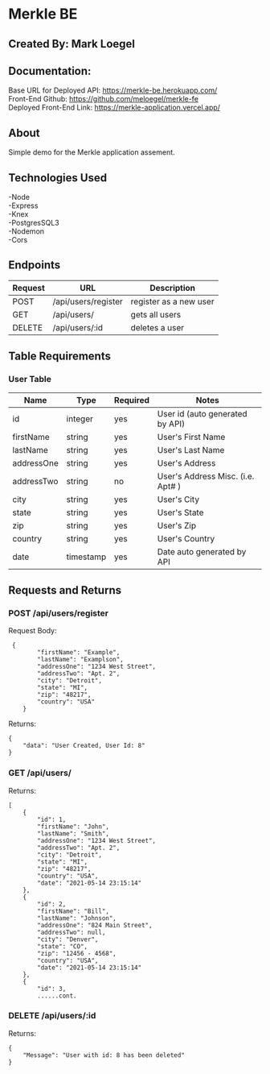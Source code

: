 # Merkle BE

## Created By: Mark Loegel

## Documentation:

Base URL for Deployed API: https://merkle-be.herokuapp.com/<br>
Front-End Github: https://github.com/meloegel/merkle-fe <br>
Deployed Front-End Link: https://merkle-application.vercel.app/<br>

## About

Simple demo for the Merkle application assement.

## Technologies Used

-Node <br>
-Express <br>
-Knex <br>
-PostgresSQL3 <br>
-Nodemon <br>
-Cors <br>

## Endpoints

| Request | URL                 | Description            |
| ------- | ------------------- | ---------------------- |
| POST    | /api/users/register | register as a new user |
| GET     | /api/users/         | gets all users         |
| DELETE  | /api/users/:id      | deletes a user         |

## **Table Requirements**

### **User Table**

| Name       | Type      | Required | Notes                             |
| ---------- | --------- | -------- | --------------------------------- |
| id         | integer   | yes      | User id (auto generated by API)   |
| firstName  | string    | yes      | User's First Name                 |
| lastName   | string    | yes      | User's Last Name                  |
| addressOne | string    | yes      | User's Address                    |
| addressTwo | string    | no       | User's Address Misc. (i.e. Apt# ) |
| city       | string    | yes      | User's City                       |
| state      | string    | yes      | User's State                      |
| zip        | string    | yes      | User's Zip                        |
| country    | string    | yes      | User's Country                    |
| date       | timestamp | yes      | Date auto generated by API        |

## Requests and Returns

### POST /api/users/register

Request Body:

```
 {
        "firstName": "Example",
        "lastName": "Examplson",
        "addressOne": "1234 West Street",
        "addressTwo": "Apt. 2",
        "city": "Detroit",
        "state": "MI",
        "zip": "48217",
        "country": "USA"
    }
```

Returns:

```
{
    "data": "User Created, User Id: 8"
}

```

### GET /api/users/

Returns:

```
[
    {
        "id": 1,
        "firstName": "John",
        "lastName": "Smith",
        "addressOne": "1234 West Street",
        "addressTwo": "Apt. 2",
        "city": "Detroit",
        "state": "MI",
        "zip": "48217",
        "country": "USA",
        "date": "2021-05-14 23:15:14"
    },
    {
        "id": 2,
        "firstName": "Bill",
        "lastName": "Johnson",
        "addressOne": "824 Main Street",
        "addressTwo": null,
        "city": "Denver",
        "state": "CO",
        "zip": "12456 - 4568",
        "country": "USA",
        "date": "2021-05-14 23:15:14"
    },
    {
        "id": 3,
        ......cont.

```

### DELETE /api/users/:id

Returns:

```
{
    "Message": "User with id: 8 has been deleted"
}
```
